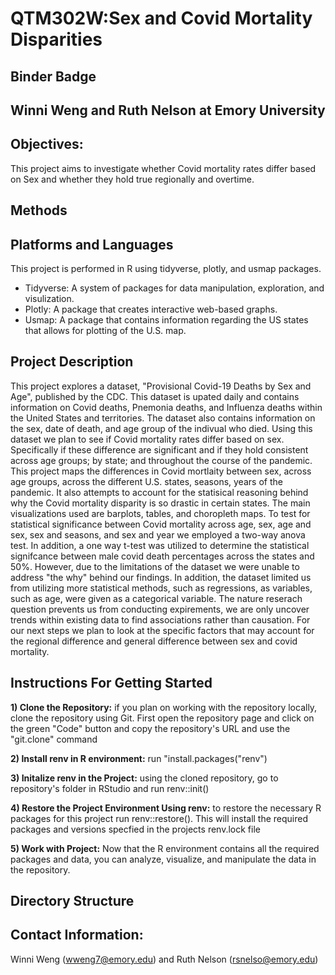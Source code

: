 # QTM302W:Sex and Covid Mortality Disparities
## Binder Badge

## Winni Weng and Ruth Nelson at Emory University

## Objectives:
This project aims to investigate whether Covid mortality rates differ based on Sex and whether they hold true regionally and overtime. 

## Methods

## Platforms and Languages
This project is performed in R using tidyverse, plotly, and usmap packages. 

- Tidyverse: A system of packages for data manipulation, exploration, and visulization. 
- Plotly: A package that creates interactive web-based graphs. 
- Usmap: A package that contains information regarding the US states that allows for plotting of the U.S. map.

## Project Description
This project explores a dataset, "Provisional Covid-19 Deaths by Sex and Age", published by the CDC. This dataset is upated daily and contains information on Covid deaths, Pnemonia deaths, and Influenza deaths within the United States and territories. The dataset also contains information on the sex, date of death, and age group of the indivual who died. Using this dataset we plan to see if Covid mortality rates differ based on sex. Specifically if these difference are significant and if they hold consistent across age groups; by state; and throughout the course of the pandemic. This project maps the differences in Covid mortlaity between sex, across age groups, across the different U.S. states, seasons, years of the pandemic. It also attempts to account for the statisical reasoning behind why the Covid mortality disparity is so drastic in certain states. The main visualizations used are barplots, tables, and choropleth maps. To test for statistical significance between Covid mortality across age, sex, age and sex, sex and seasons, and sex and year we employed a two-way anova test. In addition, a one way t-test was utilized to determine the statistical signifcance between male covid death percentages across the states and 50%. However, due to the limitations of the dataset we were unable to address "the why" behind our findings. In addition, the dataset limited us from utilizing more statistical methods, such as regressions, as variables, such as age, were given as a categorical variable. The nature reserach question prevents us from conducting expirements, we are only uncover trends within existing data to find associations rather than causation. For our next steps we plan to look at the specific factors that may account for the regional difference and general difference between sex and covid mortality. 

## Instructions For Getting Started
**1) Clone the Repository:**  if you plan on working with the repository locally, clone the repository using Git. First open the repository page and click on the green "Code" button and copy the repository's URL and use the "git.clone" command

**2) Install renv in R environment:** run "install.packages("renv")

**3) Initalize renv in the Project:** using the cloned repository, go to repository's folder in RStudio and run renv::init()

**4) Restore the Project Environment Using renv:** to restore the necessary R packages for this project run renv::restore(). This will install the required packages and versions specfied in the projects renv.lock file 

**5) Work with Project:** Now that the R environment contains all the required packages and data, you can analyze, visualize, and manipulate the data in the repository. 

## Directory Structure

## Contact Information: 
Winni Weng (wweng7@emory.edu) and Ruth Nelson (rsnelso@emory.edu)
